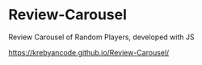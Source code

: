 # Review-Carousel
Review Carousel of Random Players, developed with JS

https://krebyancode.github.io/Review-Carousel/
